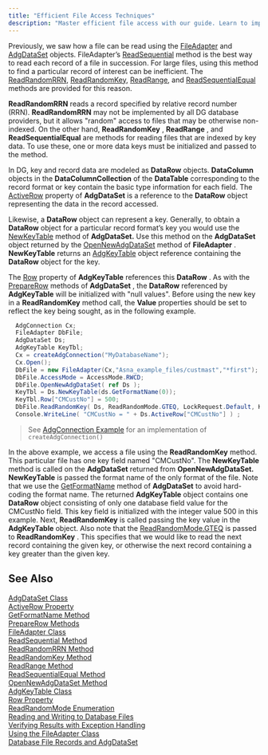 ```yaml
---
title: "Efficient File Access Techniques"
description: "Master efficient file access with our guide. Learn to improve performance and security when accessing files in your applications."
---
```


Previously, we saw how a file can be read using the [ FileAdapter](/reference/datagate/datagate-client/file-adapter.html) and [AdgDataSet](adg-dataset-class.html) objects. FileAdapter’s [ReadSequential](/reference/datagate/datagate-client/file-adapter-readsequential.html) method is the best way to read each record of a file in succession. For large files, using this method to find a particular record of interest can be inefficient. The [ReadRandomRRN](/reference/datagate/datagate-client/file-adapter-readrandomrrn.html), [ReadRandomKey](/reference/datagate/datagate-client/file-adapter-readrandomkey.html), [ ReadRange](/reference/datagate/datagate-client/file-adapter-readrange.html), and [ReadSequentialEqual](/reference/datagate/datagate-client/file-adapter-readsequentialequal.html) methods are provided for this reason.

**ReadRandomRRN** reads a record specified by relative record number (RRN). **ReadRandomRRN** may not be implemented by all DG database providers, but it allows "random" access to files that may be otherwise non-indexed. On the other hand, **ReadRandomKey** , **ReadRange** , and **ReadSequentialEqual** are methods for reading files that are indexed by key data. To use these, one or more data keys must be initialized and passed to the method.

In DG, key and record data are modeled as **DataRow** objects. **DataColumn** objects in the **DataColumnCollection** of the **DataTable** corresponding to the record format or key contain the basic type information for each field. The [ActiveRow](adg-dataset-class-active-row-property.html) property of **AdgDataSet** is a reference to the **DataRow** object representing the data in the record accessed. 

Likewise, a **DataRow** object can represent a key. Generally, to obtain a **DataRow** object for a particular record format’s key you would use the [NewKeyTable](adg-dataset-class-new-key-table-methods.html) method of **AdgDataSet.** Use this method on the **AdgDataSet** object returned by the [OpenNewAdgDataSet](/reference/datagate/datagate-client/file-adapter-opennewadgdataset.html) method of **FileAdapter** . **NewKeyTable** returns an [AdgKeyTable](/reference/datagate/datagate-client/adg-key-table.html) object reference containing the **DataRow** object for the key.

The [Row](/reference/datagate/datagate-client/adg-key-table.html#properties) property of **AdgKeyTable** references this **DataRow** . As with the [ PrepareRow](adg-dataset-class-prepare-row-method-main.html) methods of **AdgDataSet** , the **DataRow** referenced by **AdgKeyTable** will be initialized with "null values". Before using the new key in a **ReadRandomKey** method call, the **Value** properties should be set to reflect the key being sought, as in the following example.

```cs 
  AdgConnection Cx;
  FileAdapter DbFile;
  AdgDataSet Ds;
  AdgKeyTable KeyTbl;
  Cx = createAdgConnection("MyDatabaseName");
  Cx.Open();
  DbFile = new FileAdapter(Cx,"Asna_example_files/custmast","*first");
  DbFile.AccessMode = AccessMode.RWCD;
  DbFile.OpenNewAdgDataSet( ref Ds );
  KeyTbl = Ds.NewKeyTable(ds.GetFormatName(0));
  KeyTbl.Row["CMCustNo"] = 500;
  DbFile.ReadRandomKey( Ds, ReadRandomMode.GTEQ, LockRequest.Default, KeyTbl );
  Console.WriteLine( "CMCustNo = " + Ds.ActiveRow["CMCustNo"] ) ;
```

> See [AdgConnection Example](/reference/datagate/datagate-client/adg-connection.html#create-an-adgconnection) for an implementation of `createAdgConnection()`

In the above example, we access a file using the **ReadRandomKey** method. This particular file has one key field named "CMCustNo". The **NewKeyTable** method is called on the **AdgDataSet** returned from **OpenNewAdgDataSet.** **NewKeyTable** is passed the format name of the only format of the file. Note that we use the [GetFormatName](adg-dataset-class-get-format-name-method.html) method of **AdgDataSet** to avoid hard-coding the format name. The returned **AdgKeyTable** object contains one **DataRow** object consisting of only one database field value for the CMCustNo field. This key field is initialized with the integer value 500 in this example. Next, **ReadRandomKey** is called passing the key value in the **AdgKeyTable** object. Also note that the [ ReadRandomMode.GTEQ](/reference/datagate/datagate-common/read-random-mode.html) is passed to **ReadRandomKey** . This specifies that we would like to read the next record containing the given key, or otherwise the next record containing a key greater than the given key.
## See Also


[AdgDataSet Class](adg-dataset-class.html) <br />
[ActiveRow Property](adg-dataset-class-active-row-property.html) <br />
[GetFormatName Method](adg-dataset-class-get-format-name-method.html) <br />
[PrepareRow Methods](adg-dataset-class-prepare-row-method-main.html) <br />
[FileAdapter Class](/reference/datagate/datagate-client/file-adapter.html) <br />
[ReadSequential Method](/reference/datagate/datagate-client/file-adapter-readsequential.html) <br />
[ReadRandomRRN Method](/reference/datagate/datagate-client/file-adapter-readrandomrrn.html) <br />
[ReadRandomKey Method](/reference/datagate/datagate-client/file-adapter-readrandomkey.html) <br />
[ReadRange Method](/reference/datagate/datagate-client/file-adapter-readrange.html) <br />
[ReadSequentialEqual Method](/reference/datagate/datagate-client/file-adapter-readsequentialequal.html) <br />
[OpenNewAdgDataSet Method](/reference/datagate/datagate-client/file-adapter-opennewadgdataset.html) <br />
[AdgKeyTable Class](/reference/datagate/datagate-client/adg-key-table.html) <br />
[Row Property](/reference/datagate/datagate-client/adg-key-table.html#properties) <br />
[ReadRandomMode Enumeration](/reference/datagate/datagate-common/read-random-mode.html) <br />
[Reading and Writing to Database Files](readingand-writingto-database-files.html)<br />
[Verifying Results with Exception Handling](verifying-resultswith-exception-handling.html)<br />
[Using the FileAdapter Class](usingthe-file-adapter-class.html)<br />
[Database File Records and AdgDataSet](database-file-recordsand-adg-dataset.html)

